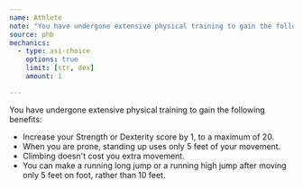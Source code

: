 ```yaml
---
name: Athlete
note: "You have undergone extensive physical training to gain the following benefits:"
source: phb
mechanics:
  - type: asi-choice
    options: true
    limit: [str, dex]
    amount: 1

---
```

You have undergone extensive physical training to gain the following benefits:
- Increase your Strength or Dexterity score by 1, to a maximum of 20.
- When you are prone, standing up uses only 5 feet of your movement.
- Climbing doesn't cost you extra movement.
- You can make a running long jump or a running high jump after moving only 5 feet on foot, rather than 10 feet.

